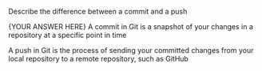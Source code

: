 Describe the difference between a commit and a push

{YOUR ANSWER HERE}
A commit in Git is a snapshot of your changes in a repository at a specific point in time

A push in Git is the process of sending your committed changes from your local repository to a remote repository, such as GitHub
